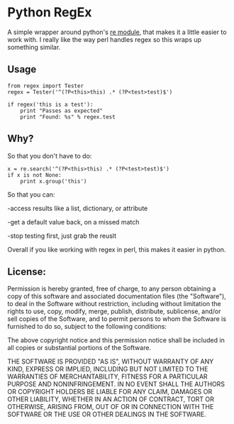 Python RegEx
=============

A simple wrapper around python's [re module](http://docs.python.org/2/library/re.html), that makes it a little easier to work with.  I really like the way perl handles regex so this wraps up something similar.

Usage
-------
    from regex import Tester
    regex = Tester('^(?P<this>this) .* (?P<test>test)$')

    if regex('this is a test'):
        print "Passes as expected"
        print "Found: %s" % regex.test


Why?
-------

So that you don't have to do:

    x = re.search('^(?P<this>this) .* (?P<test>test)$')
    if x is not None:
        print x.group('this')

So that you can:

-access results like a list, dictionary, or attribute

-get a default value back, on a missed match

-stop testing first, just grab the reuslt


Overall if you like working with regex in perl, this makes it easier in python.

License:
-------

Permission is hereby granted, free of charge, to any person obtaining a copy of this software and associated documentation files (the "Software"), to deal in the Software without restriction, including without limitation the rights to use, copy, modify, merge, publish, distribute, sublicense, and/or sell copies of the Software, and to permit persons to whom the Software is furnished to do so, subject to the following conditions:

The above copyright notice and this permission notice shall be included in all copies or substantial portions of the Software.

THE SOFTWARE IS PROVIDED "AS IS", WITHOUT WARRANTY OF ANY KIND, EXPRESS OR IMPLIED, INCLUDING BUT NOT LIMITED TO THE WARRANTIES OF MERCHANTABILITY, FITNESS FOR A PARTICULAR PURPOSE AND NONINFRINGEMENT. IN NO EVENT SHALL THE AUTHORS OR COPYRIGHT HOLDERS BE LIABLE FOR ANY CLAIM, DAMAGES OR OTHER LIABILITY, WHETHER IN AN ACTION OF CONTRACT, TORT OR OTHERWISE, ARISING FROM, OUT OF OR IN CONNECTION WITH THE SOFTWARE OR THE USE OR OTHER DEALINGS IN THE SOFTWARE.
